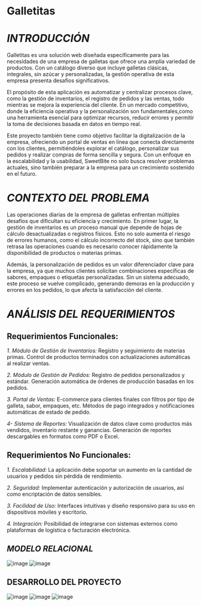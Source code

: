 # Galletitas


# *INTRODUCCIÓN*
Galletitas es una solución web diseñada específicamente para las necesidades de una empresa de galletas que ofrece una amplia variedad de productos. 
Con un catálogo diverso que incluye galletas clásicas, integrales, sin azúcar y personalizadas, la gestión operativa de esta empresa presenta desafíos significativos.

El propósito de esta aplicación es automatizar y centralizar procesos clave, como la gestión de inventarios, el registro de pedidos y las ventas, todo mientras se mejora la experiencia del cliente. 
En un mercado competitivo, donde la eficiencia operativa y la personalización son fundamentales,como una herramienta esencial para optimizar recursos, reducir errores y permitir la toma de decisiones basada en datos en tiempo real.

Este proyecto también tiene como objetivo facilitar la digitalización de la empresa, ofreciendo un portal de ventas en línea que conecta directamente con los clientes, permitiéndoles explorar el catálogo,
personalizar sus pedidos y realizar compras de forma sencilla y segura. Con un enfoque en la escalabilidad y la usabilidad, SweetBite no solo busca resolver problemas actuales, sino también preparar a la empresa para un crecimiento sostenido en el futuro.

# *CONTEXTO DEL PROBLEMA* 
Las operaciones diarias de la empresa de galletas enfrentan múltiples desafíos que dificultan su eficiencia y crecimiento. En primer lugar, la gestión de inventarios es un proceso manual que depende de hojas de cálculo desactualizadas o registros físicos.
Esto no solo aumenta el riesgo de errores humanos, como el cálculo incorrecto del stock, sino que también retrasa las operaciones cuando es necesario conocer rápidamente la disponibilidad de productos o materias primas.

Además, la personalización de pedidos es un valor diferenciador clave para la empresa, ya que muchos clientes solicitan combinaciones específicas de sabores, empaques o etiquetas personalizadas. 
Sin un sistema adecuado, este proceso se vuelve complicado, generando demoras en la producción y errores en los pedidos, lo que afecta la satisfacción del cliente.

# *ANÁLISIS DEL REQUERIMIENTOS*
## Requerimientos Funcionales: 
*1. Módulo de Gestión de Inventarios:*
Registro y seguimiento de materias primas.
Control de productos terminados con actualizaciones automáticas al realizar ventas.

*2. Módulo de Gestión de Pedidos:*
Registro de pedidos personalizados y estándar.
Generación automática de órdenes de producción basadas en los pedidos.

*3. Portal de Ventas:*
E-commerce para clientes finales con filtros por tipo de galleta, sabor, empaques, etc.
Métodos de pago integrados y notificaciones automáticas de estado de pedido.

*4- Sistema de Reportes:*
Visualización de datos clave como productos más vendidos, inventario restante y ganancias.
Generación de reportes descargables en formatos como PDF o Excel.

## Requerimientos No Funcionales:
*1. Escalabilidad:*
La aplicación debe soportar un aumento en la cantidad de usuarios y pedidos sin pérdida de rendimiento.

*2. Seguridad:*
Implementar autenticación y autorización de usuarios, así como encriptación de datos sensibles.

*3. Facilidad de Uso:*
Interfaces intuitivas y diseño responsivo para su uso en dispositivos móviles y escritorio.

*4. Integración:*
Posibilidad de integrarse con sistemas externos como plataformas de logística o facturación electrónica.

## *MODELO RELACIONAL*
![image](https://github.com/user-attachments/assets/3270db58-7edb-4570-a171-bfbe48395e9e)
![image](https://github.com/user-attachments/assets/0e932917-9a49-49fb-8b99-333976a5e4ac)

## DESARROLLO DEL PROYECTO
![image](https://github.com/user-attachments/assets/4dcff8cd-d364-4dc2-a8c2-2ea7e43209d2)
![image](https://github.com/user-attachments/assets/c922f97a-1276-4056-a2c8-8a21363880ce)
![image](https://github.com/user-attachments/assets/11917721-1b82-4741-a7f7-cab86a4257de)






